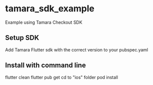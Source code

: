 # tamara_sdk_example

Example using Tamara Checkout SDK

## Setup SDK

Add Tamara Flutter sdk with the correct version to your pubspec.yaml

## Install with command line

flutter clean
flutter pub get
cd to "ios" folder
pod install
